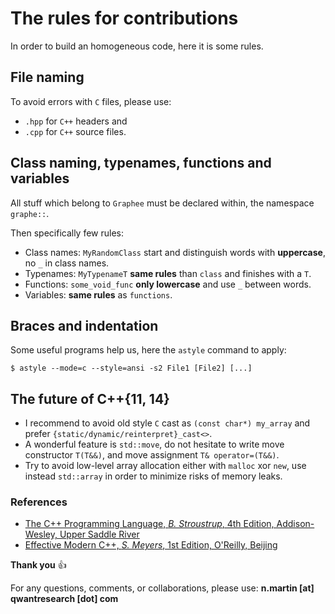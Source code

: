 # The rules for contributions
In order to build an homogeneous code, here it is some rules.

## File naming
To avoid errors with `C` files, please use:
- `.hpp` for `C++` headers and
- `.cpp` for `C++` source files.

## Class naming, typenames, functions and variables
All stuff which belong to `Graphee` must be declared within,
the namespace `graphe::`.

Then specifically few rules:
- Class names: `MyRandomClass` start and distinguish words with **uppercase**, no `_` in class names.
- Typenames: `MyTypenameT` **same rules** than `class` and finishes with a `T`.
- Functions: `some_void_func` **only lowercase** and use `_` between words.
- Variables: **same rules** as `functions`.

## Braces and indentation
Some useful programs help us, here the `astyle` command to apply:
```
$ astyle --mode=c --style=ansi -s2 File1 [File2] [...]
```

## The future of C++\{11, 14\}
- I recommend to avoid old style `C` cast as `(const char*) my_array` and prefer 
`{static/dynamic/reinterpret}_cast<>`.
- A wonderful feature is `std::move`, do not hesitate to write move constructor
`T(T&&)`, and move assignment `T& operator=(T&&)`.
- Try to avoid low-level array allocation either with `malloc` xor `new`, use instead
`std::array` in order to minimize risks of memory leaks.

### References
- [The C++ Programming Language, *B. Stroustrup*, 4th Edition, Addison-Wesley, Upper Saddle River](http://www.stroustrup.com/4th.html)
- [Effective Modern C++, *S. Meyers*, 1st Edition, O'Reilly, Beijing](http://shop.oreilly.com/product/0636920033707.do)

**Thank you** :+1:

For any questions, comments, or collaborations, please use: **n.martin [at] qwantresearch [dot] com**
